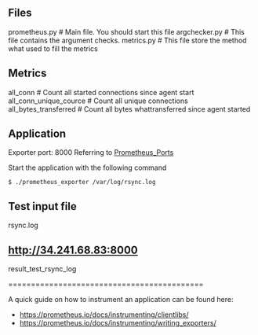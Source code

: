 
## Files
prometheus.py	# Main file. You should start this file
argchecker.py	# This file contains the argument checks. 
metrics.py	# This file store the method what used to fill the metrics

## Metrics
all_conn	# Count all started connections since agent start 
all_conn_unique_cource # Count all unique connections
all_bytes_transferred # Count all bytes whattransferred since agent started

## Application
Exporter port: 8000 Referring to [Prometheus_Ports](https://prometheus.io/docs/instrumenting/writing_exporters/)

Start the application with the following command
```
$ ./prometheus_exporter /var/log/rsync.log
```
##  Test input file 
rsync.log

##  http://34.241.68.83:8000
result_test_rsync_log  

===========================================


A quick guide on how to instrument an application can be found here:

- https://prometheus.io/docs/instrumenting/clientlibs/
- https://prometheus.io/docs/instrumenting/writing_exporters/


